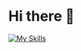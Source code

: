 # Hi there 👋


[![My Skills](https://skillicons.dev/icons?i=windows,linux,kali,ubuntu,docker,redis,mysql,html,css,python,powershell,idea,pycharm,vscode,git,github,vim,md,gmail,obsidian&theme=light)](https://skillicons.dev)

<!--
<p align="center">
  <a href="https://skillicons.dev">
    <img src="https://skillicons.dev/icons?i=windows,linux,kali,ubuntu,docker,redis,mysql,html,css,python,powershell,idea,pycharm,vscode,git,github,vim,md,gmail,obsidian" />
  </a>
</p>
--!>
